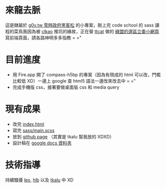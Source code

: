 # 來龍去脈

這是隸屬於 [g0v.tw 零時政府黑客松](http://g0v.tw/) 的小專案，剛上完 code school 的 sass 課程的菜鳥我因為被 [clkao](https://twitter.com/clkao) 推坑的緣故，正在替 [ttcat](https://plus.google.com/u/0/112041531514953102862/) 做的 [綠盟的選區立委小網頁](http://gcaa.org.tw/callnow.php) 寫前端頁面，請各路神明多多指教 = ="

# 目前進度

* 用 Fire.app 開了 compass-h5bp 的專案（因為有現成的 html 可以改，門檻比較低 XD）一邊上 google 查 html5 語法一邊改來改去中 = ="
* 完成手機版 css，接著要做桌面版 css 和 media query

# 現有成果

* 改完 [index.html](https://github.com/ETBlue/rwd/blob/master/index.html)
* 寫完 [sass/main.scss](https://github.com/ETBlue/rwd/blob/master/sass/main.scss)
* 放到 [github page](http://etblue.github.io/rwd/) （其實是 tkalu 幫我放的 XDXD）
* 設計稿在 [google docs 資料夾](https://docs.google.com/folder/d/0B0NsS2a-Qx8ZOTJjTkJGckZSWkk/edit)

# 技術指導

持續騷擾 [leo](https://twitter.com/sillyleo), [hlb](https://twitter.com/hlb) 以及 [tkalu](https://twitter.com/tkalu) 中 XD

